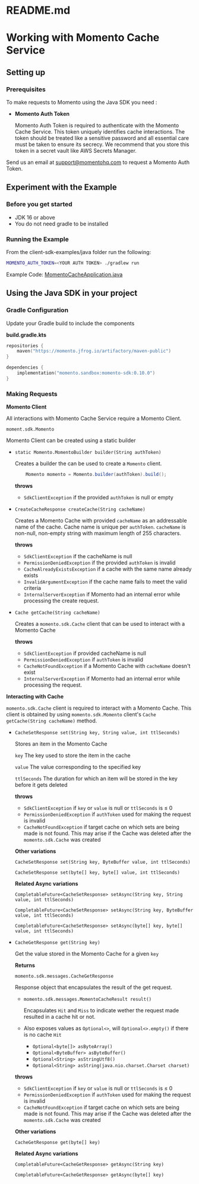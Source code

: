 # README.md

# Working with Momento Cache Service

## Setting up

### Prerequisites

To make requests to Momento using the Java SDK you need :

- **Momento Auth Token**

  Momento Auth Token is required to authenticate with the Momento Cache Service. This token uniquely identifies cache interactions. The token should be treated like a sensitive password and all essential care must be taken to ensure its secrecy. We recommend that you store this token in a secret vault like AWS Secrets Manager.


Send us an email at [support@momentohq.com](mailto:support@momentohq.com) to request a Momento Auth Token.

## **Experiment with the Example**

### Before you get started

- JDK 16 or above
- You do not need gradle to be installed

### Running the Example

From the client-sdk-examples/java folder run the following:

```bash
MOMENTO_AUTH_TOKEN=<YOUR AUTH TOKEN> ./gradlew run
```

Example Code: [MomentoCacheApplication.java](lib/src/main/java/momento/client/example/MomentoCacheApplication.java)

## Using the Java SDK in your project

### Gradle Configuration

Update your Gradle build to include the components

**build.gradle.kts**

```kotlin
repositories {
    maven("https://momento.jfrog.io/artifactory/maven-public")
}

dependencies {
    implementation("momento.sandbox:momento-sdk:0.10.0")
}
```

### Making Requests

**Momento Client**

All interactions with Momento Cache Service require a Momento Client.

`moment.sdk.Momento`

Momento Client can be created using a static builder

- `static Momento.MomentoBuilder builder(String authToken)`

  Creates a builder the can be used to create a `Momento` client.

    ```java
    	Momento momento = Momento.builder(authToken).build();
    ```

  **throws**

    - `SdkClientException` if the provided `authToken` is null or empty

- `CreateCacheResponse createCache(String cacheName)`

  Creates a Momento Cache with provided `cacheName` as an addressable name of the cache. Cache name is unique per `authToken`. `cacheName` is non-null, non-empty string with maximum length of 255 characters.

  **throws**

    - `SdkClientException` if the cacheName is null
    - `PermissionDeniedException` if the provided `authToken` is invalid
    - `CacheAlreadyExistsException` if a cache with the same name already exists
    - `InvalidArgumentException` if the cache name fails to meet the valid criteria
    - `InternalServerException` if Momento had an internal error while processing the create request.

- `Cache getCache(String cacheName)`

  Creates a `momento.sdk.Cache` client that can be used to interact with a Momento Cache

  **throws**

    - `SdkClientException` if provided cacheName is null
    - `PermissionDeniedException` if `authToken` is invalid
    - `CacheNotFoundException` if a Momento Cache with `cacheName` doesn't exist
    - `InternalServerException` if Momento had an internal error while processing the request.

**Interacting with Cache**

`momento.sdk.Cache` client is required to interact with a Momento Cache. This client is obtained by using `momento.sdk.Momento` client's `Cache getCache(String cacheName)` method.

- `CacheSetResponse set(String key, String value, int ttlSeconds)`

  Stores an item in the Momento Cache

  `key` The key used to store the item in the cache

  `value` The value corresponding to the specified key

  `ttlSeconds` The duration for which an item will be stored in the key before it gets deleted

  **throws**

    - `SdkClientException` if `key` or `value` is null or `ttlSeconds` is ≤ 0
    - `PermissionDeniedException` if `authToken` used for making the request is invalid
    - `CacheNotFoundException` if target cache on which sets are being made is not found. This may arise if the Cache was deleted after the `momento.sdk.Cache` was created

  **Other variations**

  `CacheSetResponse set(String key, ByteBuffer value, int ttlSeconds)`

  `CacheSetResponse set(byte[] key, byte[] value, int ttlSeconds)`

  **Related Async variations**

  `CompletableFuture<CacheSetResponse> setAsync(String key, String value, int ttlSeconds)`

  `CompletableFuture<CacheSetResponse> setAsync(String key, ByteBuffer value, int ttlSeconds)`

  `CompletableFuture<CacheSetResponse> setAsync(byte[] key, byte[] value, int ttlSeconds)`


- `CacheGetResponse get(String key)`

  Get the value stored in the Momento Cache for a given `key`

  **Returns**

  `momento.sdk.messages.CacheGetResponse`

  Response object that encapsulates the result of the get request.

    - `momento.sdk.messages.MomentoCacheResult result()`

      Encapsulates `Hit` and `Miss` to indicate wether the request made resulted in a cache hit or not.

    - Also exposes values as `Optional<>`, will `Optional<>.empty()` if there is no cache `Hit`
        - `Optional<byte[]> asByteArray()`
        - `Optional<ByteBuffer> asByteBuffer()`
        - `Optional<String> asStringUtf8()`
        - `Optional<String> asString(java.nio.charset.Charset charset)`

  **throws**

    - `SdkClientException` if `key` or `value` is null or `ttlSeconds` is ≤ 0
    - `PermissionDeniedException` if `authToken` used for making the request is invalid
    - `CacheNotFoundException` if target cache on which sets are being made is not found. This may arise if the Cache was deleted after the `momento.sdk.Cache` was created

  **Other variations**

  `CacheGetResponse get(byte[] key)`

  **Related Async variations**

  `CompletableFuture<CacheGetResponse> getAsync(String key)`

  `CompletableFuture<CacheGetResponse> getAsync(byte[] key)`
